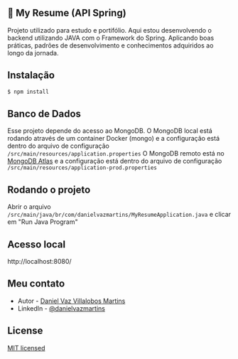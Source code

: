 ## 🚀 My Resume (API Spring)
Projeto utilizado para estudo e portifólio. Aqui estou desenvolvendo o backend utilizando JAVA com o Framework do Spring.
Aplicando boas práticas, padrões de desenvolvimento e conhecimentos adquiridos ao longo da jornada.

## Instalação
```bash
$ npm install
```

## Banco de Dados
Esse projeto depende do acesso ao MongoDB. 
O MongoDB local está rodando através de um container Docker (mongo) e a configuração está dentro do arquivo de configuração `/src/main/resources/application.properties`
O MongoDB remoto está no [MongoDB Atlas](https://www.mongodb.com/atlas/database) e a configuração está dentro do arquivo de configuração `/src/main/resources/application-prod.properties`

## Rodando o projeto
Abrir o arquivo `/src/main/java/br/com/danielvazmartins/MyResumeApplication.java` e clicar em "Run Java Program"

## Acesso local
http://localhost:8080/

## Meu contato

- Autor - [Daniel Vaz Villalobos Martins](https://danielvazmartins.com.br)
- LinkedIn - [@danielvazmartins](https://www.linkedin.com/in/danielvazmartins/)

## License
[MIT licensed](LICENSE)
